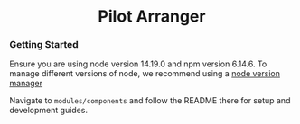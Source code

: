 <h1 align="center">Pilot Arranger</h1>

### Getting Started

Ensure you are using node version 14.19.0 and npm version 6.14.6. To manage different versions of node, we recommend using a [node version manager](https://github.com/tj/n)

Navigate to `modules/components` and follow the README there for setup and development guides.

